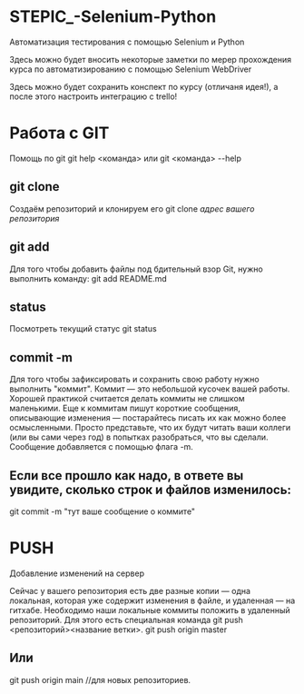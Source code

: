 # STEPIC_-Selenium-Python
Автоматизация тестирования с помощью Selenium и Python

Здесь можно будет вносить некоторые заметки по мерер прохождения курса по автоматизированию с помощью Selenium WebDriver

Здесь можно будет сохранить конспект по курсу (отличаня идея!), а после этого настроить интеграцию с trello!

# Работа с GIT
Помощь по git
git help <команда> или git <команда> --help 

## git clone
Создаём репозиторий и клонируем его
git clone *адрес вашего репозитория*

## git add
Для того чтобы добавить файлы под бдительный взор Git, нужно выполнить команду:
git add README.md

## status
Посмотреть текущий статус
git status 

## commit -m
Для того чтобы зафиксировать и сохранить свою работу нужно выполнить "коммит". Коммит — это небольшой кусочек вашей работы. Хорошей практикой считается делать коммиты не слишком маленькими. Еще к коммитам пишут короткие сообщения, описывающие изменения — постарайтесь писать их как можно более осмысленными. Просто представьте, что их будут читать ваши коллеги  (или вы сами через год) в попытках разобраться, что вы сделали. Сообщение добавляется с помощью флага -m.
## Если все прошло как надо, в ответе вы увидите, сколько строк и файлов изменилось:
git commit -m "тут ваше сообщение о коммите"

# PUSH 
Добавление изменений на сервер

Сейчас у вашего репозитория есть две разные копии — одна локальная, которая уже содержит изменения в файле, и удаленная — на гитхабе. Необходимо наши локальные коммиты положить в удаленный репозиторий. Для этого есть специальная команда git push <репозиторий><название ветки>.
git push origin master
## Или 
git push origin main //для новых репозиториев.

